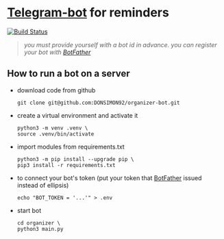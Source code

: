 # [Telegram-bot](https://t.me/Multitask_4Bot "https://t.me/Multitask_4Bot") for reminders

[![Build Status](https://github.com/DONSIMON92/organizer/actions/workflows/checks.yml/badge.svg?branch=master)](https://github.com/DONSIMON92/organizer/actions/workflows/checks.yml)

> *you must provide yourself with a bot id in advance. you can register your bot with [BotFather](https://t.me/BotFather "https://t.me/BotFather")*

## How to run a bot on a server
- download code from github
    ```
    git clone git@github.com:DONSIMON92/organizer-bot.git
    ```
- create a virtual environment and activate it
    ```
    python3 -m venv .venv \
    source .venv/bin/activate
    ```
- import modules from requirements.txt
    ```
    python3 -m pip install --upgrade pip \
    pip3 install -r requirements.txt
    ```
- to connect your bot's token (put your token that [BotFather](https://t.me/BotFather "https://t.me/BotFather") issued instead of ellipsis)
    ```
    echo "BOT_TOKEN = '...'" > .env
    ```
- start bot
    ```
    cd organizer \
    python3 main.py
    ```
